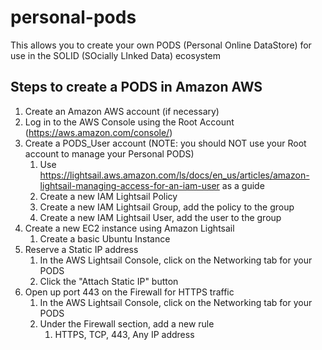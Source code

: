 # personal-pods
This allows you to create your own PODS (Personal Online DataStore) for use in the SOLID (SOcially LInked Data) ecosystem

## Steps to create a PODS in Amazon AWS

1. Create an Amazon AWS account (if necessary)
1. Log in to the AWS Console using the Root Account (https://aws.amazon.com/console/)
1. Create a PODS_User account (NOTE: you should NOT use your Root account to manage your Personal PODS)
    1. Use https://lightsail.aws.amazon.com/ls/docs/en_us/articles/amazon-lightsail-managing-access-for-an-iam-user as a guide
    1. Create a new IAM Lightsail Policy
    1. Create a new IAM Lightsail Group, add the policy to the group
    1. Create a new IAM Lightsail User, add the user to the group
1. Create a new EC2 instance using Amazon Lightsail
    1. Create a basic Ubuntu Instance
1. Reserve a Static IP address
    1. In the AWS Lightsail Console, click on the Networking tab for your PODS
    1. Click the "Attach Static IP" button
1. Open up port 443 on the Firewall for HTTPS traffic
    1. In the AWS Lightsail Console, click on the Networking tab for your PODS
    1. Under the Firewall section, add a new rule
        1. HTTPS, TCP, 443, Any IP address
